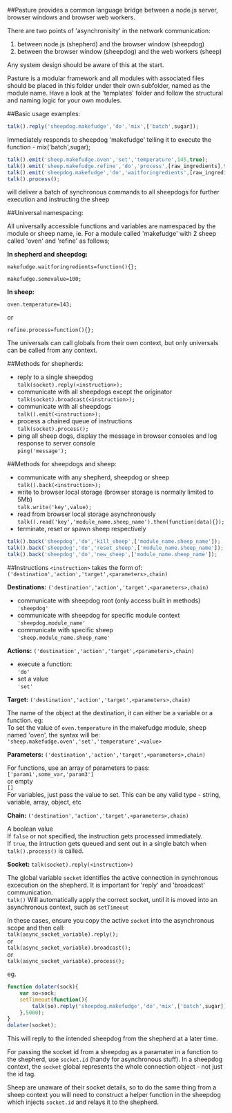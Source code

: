##Pasture provides a common language bridge between a node.js server, browser windows and browser web workers.

There are two points of 'asynchronisity' in the network communication:

1. between node.js (shepherd) and the browser window (sheepdog)
2. between the  browser window (sheepdog) and the web workers (sheep)

Any system design should be aware of this at the start.

Pasture is a modular framework and all modules with associated files should be placed in this folder under their own subfolder, named as the module name.
Have a look at the 'templates' folder and follow the structural and naming logic for your own modules.


##Basic usage examples:

```javascript
talk().reply('sheepdog.makefudge','do','mix',['batch',sugar]);
```
Immediately responds to sheepdog 'makefudge' telling it to execute the function - mix('batch',sugar);

```javascript
talk().emit('sheep.makefudge.oven','set','temperature',145,true);
talk().emit('sheep.makefudge.refine','do','process',[raw_ingredients],true);
talk().emit('sheepdog.makefudge','do','waitforingredients',[raw_ingredients],true);
talk().process();
```

will deliver a batch of synchronous commands to all sheepdogs for further execution and instructing the sheep


##Universal namespacing:

All universally accessible functions and variables are namespaced by the module or sheep name, ie.
For a module called 'makefudge' with 2 sheep called 'oven' and 'refine' as follows;

**In shepherd and sheepdog:**

`makefudge.waitforingredients=function(){};`

`makefudge.somevalue=100;`

**In sheep:**

`oven.temperature=143;`

or

`refine.process=function(){};`
  
The universals can call globals from their own context, but only universals can be called from any context.


##Methods for shepherds:

- reply to a single sheepdog  
`talk(socket).reply(<instruction>);`
- communicate with all sheepdogs except the originator  
`talk(socket).broadcast(<instruction>);`
- communicate with all sheepdogs  
`talk().emit(<instruction>);` 
- process a chained queue of instructions  
`talk(socket).process();`
- ping all sheep dogs, display the message in browser consoles and log response to server console  
`ping('message');`



##Methods for sheepdogs and sheep:

- communicate with any shepherd, sheepdog or sheep  
`talk().back(<instruction>);`
- write to browser local storage (browser storage is normally limited to 5Mb)  
`talk.write('key',value);`
- read from browser local storage asynchronously  
`talk().read('key','module_name.sheep_name').then(function(data){});`
- terminate, reset or spawn sheep respectively  
```javascript
talk().back('sheepdog','do','kill_sheep',['module_name.sheep_name']);
talk().back('sheepdog','do','reset_sheep',['module_name.sheep_name']);
talk().back('sheepdog','do','new_sheep',['module_name.sheep_name']);
```

##Instructions
`<instruction>` takes the form of:  
`('destination','action','target',<parameters>,chain)`

**Destinations:** `('destination','action','target',<parameters>,chain)`

- communicate with sheepdog root (only access built in methods)  
`'sheepdog'`
- communicate with sheepdog for specific module context  
`'sheepdog.module_name'`
- communicate with specific sheep  
`'sheep.module_name.sheep_name'`

**Actions:** `('destination','action','target',<parameters>,chain)`

- execute a function:  
`'do'`
- set a value  
`'set'`


**Target:** `('destination','action','target',<parameters>,chain)`

The name of the object at the destination, it can either be a variable or a function. eg:  
To set the value of `oven.temperature` in the makefudge module, sheep named 'oven', the syntax will be:  
`'sheep.makefudge.oven','set','temperature',<value>`


**Parameters:** `('destination','action','target',<parameters>,chain)`

For functions, use an array of parameters to pass:  
`['param1',some_var,'param3']`  
or empty  
`[]`  
For variables, just pass the value to set. This can be any valid type - string, variable, array, object, etc


**Chain:** `('destination','action','target',<parameters>,chain)`

A boolean value  
If `false` or not specified, the instruction gets processed immediately.  
If `true`, the intruction gets queued and sent out in a single batch when `talk().process()` is called.


**Socket:** `talk(socket).reply(<instruction>)`

The global variable `socket` identifies the active connection in synchronous excecution on the shepherd. It is important for 'reply' and 'broadcast' communication.  
`talk()` Will automatically apply the correct socket, until it is moved into an asynchronous context, such as `setTimeout`

In these cases, ensure you copy the active `socket` into the asynchronous scope and then call:  
`talk(async_socket_variable).reply();`  
or  
`talk(async_socket_variable).broadcast();`  
or  
`talk(async_socket_variable).process();`

eg.  
```javascript
function dolater(sock){
	var so=sock;
	setTimeout(function(){
		talk(so).reply('sheepdog.makefudge','do','mix',['batch',sugar])
	},5000);
}
dolater(socket);
```

This will reply to the intended sheepdog from the shepherd at a later time.  

For passing the socket id from a sheepdog as a paramater in a function to the shepherd, use `socket.id` (handy for asynchronous stuff). In a sheepdog context, the `socket` global represents the whole connection object - not just the id tag.

Sheep are unaware of their socket details, so to do the same thing from a sheep context you will need to construct a helper function in the sheepdog which injects `socket.id` and relays it to the shepherd.



